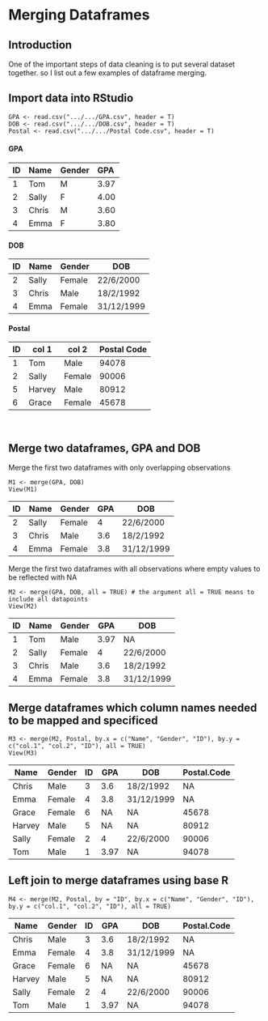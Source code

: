 # Merging Dataframes

## Introduction
One of the important steps of data cleaning is to put several dataset together. so I list out a few examples of dataframe merging. 

## Import data into RStudio
```{r}
GPA <- read.csv(".../.../GPA.csv", header = T)
DOB <- read.csv(".../.../DOB.csv", header = T)
Postal <- read.csv(".../.../Postal Code.csv", header = T)
```
#### GPA
| ID          | Name        | Gender      | GPA             | 
|:------------|:------------|:------------|:----------------|
| 1           | Tom         | M           | 3.97            |
| 2           | Sally       | F           | 4.00            |
| 3           | Chris       | M           | 3.60            | 
| 4           | Emma        | F           | 3.80            | 

#### DOB
|ID |Name |Gender|DOB       |
|---|-----|------|----------|
|2  |Sally|Female|22/6/2000 |
|3  |Chris|Male  |18/2/1992 |
|4  |Emma |Female|31/12/1999|

#### Postal
|ID |col 1|col 2 |Postal Code|
|---|-----|------|-----------|
|1  |Tom  |Male  |94078      |
|2  |Sally|Female|90006      |
|5  |Harvey|Male |80912      |
|6  |Grace|Female|45678      |

<br />

## Merge two dataframes, GPA and DOB
Merge the first two dataframes with only overlapping observations
```{r}
M1 <- merge(GPA, DOB)
View(M1)
```
|ID   |Name  |Gender    |GPA|DOB       |
|-----|------|----------|---|----------|
|2    |Sally |Female    |4  |22/6/2000 |
|3    |Chris |Male      |3.6|18/2/1992 |
|4    |Emma  |Female    |3.8|31/12/1999|


Merge the first two dataframes with all observations where empty values to be reflected with NA
```{r}
M2 <- merge(GPA, DOB, all = TRUE) # the argument all = TRUE means to include all datapoints
View(M2)
```
|ID   |Name  |Gender    |GPA|DOB       |
|-----|------|----------|---|----------|
|1    |Tom   |Male      |3.97|NA        |
|2    |Sally |Female    |4  |22/6/2000 |
|3    |Chris |Male      |3.6|18/2/1992 |
|4    |Emma  |Female    |3.8|31/12/1999|

## Merge dataframes which column names needed to be mapped and specificed
```{r}
M3 <- merge(M2, Postal, by.x = c("Name", "Gender", "ID"), by.y = c("col.1", "col.2", "ID"), all = TRUE)
View(M3)
```
|Name  |Gender|ID |GPA |DOB       |Postal.Code|
|------|------|---|----|----------|-----------|
|Chris |Male  |3  |3.6 |18/2/1992 |NA         |
|Emma  |Female|4  |3.8 |31/12/1999|NA         |
|Grace |Female|6  |NA  |NA        |45678      |
|Harvey|Male  |5  |NA  |NA        |80912      |
|Sally |Female|2  |4   |22/6/2000 |90006      |
|Tom   |Male  |1  |3.97|NA        |94078      |

## Left join to merge dataframes using base R
```{r}
M4 <- merge(M2, Postal, by = "ID", by.x = c("Name", "Gender", "ID"), by.y = c("col.1", "col.2", "ID"), all = TRUE)
```
|Name  |Gender|ID |GPA |DOB       |Postal.Code|
|------|------|---|----|----------|-----------|
|Chris |Male  |3  |3.6 |18/2/1992 |NA         |
|Emma  |Female|4  |3.8 |31/12/1999|NA         |
|Grace |Female|6  |NA  |NA        |45678      |
|Harvey|Male  |5  |NA  |NA        |80912      |
|Sally |Female|2  |4   |22/6/2000 |90006      |
|Tom   |Male  |1  |3.97|NA        |94078      |
